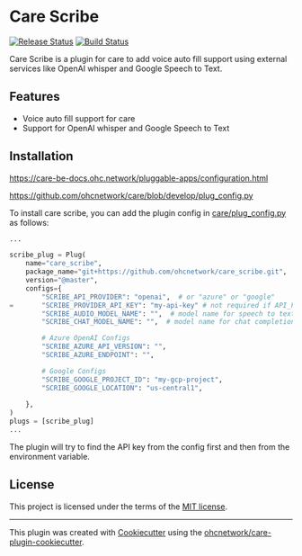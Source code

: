 # Care Scribe

[![Release Status](https://img.shields.io/pypi/v/care_scribe.svg)](https://pypi.python.org/pypi/care_scribe)
[![Build Status](https://github.com/ohcnetwork/care_scribe/actions/workflows/build.yaml/badge.svg)](https://github.com/ohcnetwork/care_scribe/actions/workflows/build.yaml)

Care Scribe is a plugin for care to add voice auto fill support using external services like OpenAI whisper and Google Speech to Text.


## Features

- Voice auto fill support for care
- Support for OpenAI whisper and Google Speech to Text

## Installation

https://care-be-docs.ohc.network/pluggable-apps/configuration.html

https://github.com/ohcnetwork/care/blob/develop/plug_config.py


To install care scribe, you can add the plugin config in [care/plug_config.py](https://github.com/ohcnetwork/care/blob/develop/plug_config.py) as follows:

```python
...

scribe_plug = Plug(
    name="care_scribe",
    package_name="git+https://github.com/ohcnetwork/care_scribe.git",
    version="@master",
    configs={
        "SCRIBE_API_PROVIDER": "openai",  # or "azure" or "google"
=       "SCRIBE_PROVIDER_API_KEY": "my-api-key" # not required if API_PROVIDER is "google"
        "SCRIBE_AUDIO_MODEL_NAME": "",  # model name for speech to text - Not required for Google
        "SCRIBE_CHAT_MODEL_NAME": "",  # model name for chat completion

        # Azure OpenAI Configs
        "SCRIBE_AZURE_API_VERSION": "",
        "SCRIBE_AZURE_ENDPOINT": "",

        # Google Configs
        "SCRIBE_GOOGLE_PROJECT_ID": "my-gcp-project",
        "SCRIBE_GOOGLE_LOCATION": "us-central1",
        
    },
)
plugs = [scribe_plug]
...
```

The plugin will try to find the API key from the config first and then from the environment variable.

## License

This project is licensed under the terms of the [MIT license](LICENSE).


---
This plugin was created with [Cookiecutter](https://github.com/audreyr/cookiecutter) using the [ohcnetwork/care-plugin-cookiecutter](https://github.com/ohcnetwork/care-plugin-cookiecutter).